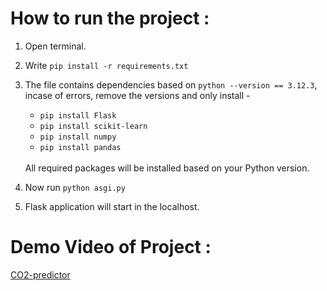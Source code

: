 # How to run the project :
1. Open terminal.
2. Write `pip install -r requirements.txt`
3. The file contains dependencies based on `python --version == 3.12.3`,
   incase of errors, remove the versions and only install -
   - `pip install Flask`
   - `pip install scikit-learn`
   - `pip install numpy`
   - `pip install pandas`
   <br>
   All required packages will be installed based on your Python version.
   <br>
   
5. Now run `python asgi.py`
6. Flask application will start in the localhost.

# Demo Video of Project :
[CO2-predictor](https://www.loom.com/share/9735911e96a544f18aa0c924e2a429d0?sid=5865926f-3912-48c2-b0f9-e784311586b0)
